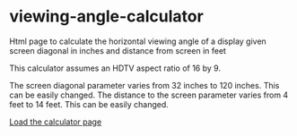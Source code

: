 # viewing-angle-calculator
Html page to calculate the horizontal viewing angle of a display given screen diagonal in inches and distance from screen in feet

This calculator assumes an HDTV aspect ratio of 16 by 9.

The screen diagonal parameter varies from 32 inches to 120 inches.  This can be easily changed.
The distance to the screen parameter varies from 4 feet to 14 feet.  This can be easily changed.

[Load the calculator page](viewing_angle1.html)
